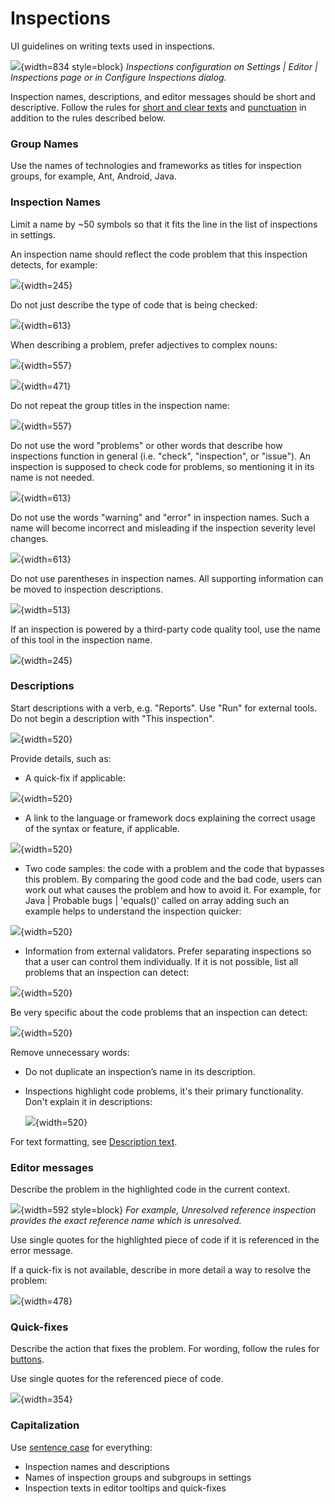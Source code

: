 <!-- Copyright 2000-2024 JetBrains s.r.o. and contributors. Use of this source code is governed by the Apache 2.0 license. -->

# Inspections

<link-summary>UI guidelines on writing texts used in inspections.</link-summary>

![](main.png){width=834 style=block}
*Inspections configuration on <ui-path>Settings | Editor | Inspections</ui-path> page or in <control>Configure Inspections</control> dialog.*

Inspection names, descriptions, and editor messages should be short and descriptive.
Follow the rules for [short and clear texts](writing_short.md) and [punctuation](punctuation.md) in addition to the rules described below.

### Group Names

Use the names of technologies and frameworks as titles for inspection groups, for example, Ant, Android, Java.

### Inspection Names

Limit a name by ~50 symbols so that it fits the line in the list of inspections in settings.

An inspection name should reflect the code problem that this inspection detects, for example:

![](correct.png){width=245}

Do not just describe the type of code that is being checked:

![](not-a-problem.png){width=613}

When describing a problem, prefer adjectives to complex nouns:

![](noun2.png){width=557}

![](noun.png){width=471}

Do not repeat the group titles in the inspection name:

![](inspections_group.png){width=557}

Do not use the word "problems" or other words that describe how inspections function in general (i.e. "check", "inspection", or "issue"). An inspection is supposed to check code for problems, so mentioning it in its name is not needed.

![](problem.png){width=613}

Do not use the words "warning" and "error" in inspection names. Such a name will become incorrect and misleading if the inspection severity level changes.

![](inspections_warning.png){width=613}

Do not use parentheses in inspection names. All supporting information can be moved to inspection descriptions.

![](parens.png){width=513}

If an inspection is powered by a third-party code quality tool, use the name of this tool in the inspection name.

![](third-party.png){width=245}

### Descriptions

Start descriptions with a verb, e.g. "Reports". Use "Run" for external tools. Do not begin a description with "This inspection".

![](start.png){width=520}

Provide details, such as:

* A quick-fix if applicable:

![](quick-fix.png){width=520}

* A link to the language or framework docs explaining the correct usage of the syntax or feature, if applicable.

![](inpsections_link.png){width=520}

* Two code samples: the code with a problem and the code that bypasses this problem. By comparing the good code and the bad code, users can work out what causes the problem and how to avoid it.
  For example, for <ui-path>Java | Probable bugs | 'equals()' called on array</ui-path> adding such an example helps to understand the inspection quicker:

![](inspections_example.png){width=520}

* Information from external validators.
  Prefer separating inspections so that a user can control them individually.
  If it is not possible, list all problems that an inspection can detect:

![](multiple.png){width=520}

Be very specific about the code problems that an inspection can detect:

![](vague.png){width=520}

Remove unnecessary words:

* Do not duplicate an inspection’s name in its description.

* Inspections highlight code problems, it's their primary functionality. Don't explain it in descriptions:

  ![](purpuse.png){width=520}

For text formatting, see [Description text](description_text.md).

### Editor messages

Describe the problem in the highlighted code in the current context.

![](editor-error-message.png){width=592 style=block}
*For example, Unresolved reference inspection provides the exact reference name which is unresolved.*

Use single quotes for the highlighted piece of code if it is referenced in the error message.

If a quick-fix is not available, describe in more detail a way to resolve the problem:

![](editor-error-message-detail.png){width=478}

### Quick-fixes

Describe the action that fixes the problem. For wording, follow the rules for [buttons](button.topic).

[//]: # (TODO: and [menu actions]&#40;menu.md&#41;.)

Use single quotes for the referenced piece of code.

![](quick-fix-menu.png){width=354}

### Capitalization

Use [sentence case](capitalization.md#sentence) for everything:

* Inspection names and descriptions
* Names of inspection groups and subgroups in settings
* Inspection texts in editor tooltips and quick-fixes

